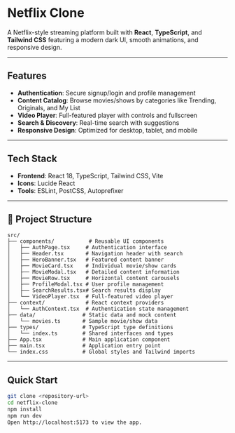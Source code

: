 # Netflix Clone

A Netflix-style streaming platform built with **React**, **TypeScript**, and **Tailwind CSS** featuring a modern dark UI, smooth animations, and responsive design.

---


## Features

- **Authentication**: Secure signup/login and profile management  
- **Content Catalog**: Browse movies/shows by categories like Trending, Originals, and My List  
- **Video Player**: Full-featured player with controls and fullscreen  
- **Search & Discovery**: Real-time search with suggestions  
- **Responsive Design**: Optimized for desktop, tablet, and mobile  

---


## Tech Stack

- **Frontend**: React 18, TypeScript, Tailwind CSS, Vite  
- **Icons**: Lucide React  
- **Tools**: ESLint, PostCSS, Autoprefixer

---
  
## 📁 Project Structure

```
src/
├── components/           # Reusable UI components
│   ├── AuthPage.tsx     # Authentication interface
│   ├── Header.tsx       # Navigation header with search
│   ├── HeroBanner.tsx   # Featured content banner
│   ├── MovieCard.tsx    # Individual movie/show cards
│   ├── MovieModal.tsx   # Detailed content information
│   ├── MovieRow.tsx     # Horizontal content carousels
│   ├── ProfileModal.tsx # User profile management
│   ├── SearchResults.tsx# Search results display
│   └── VideoPlayer.tsx  # Full-featured video player
├── context/             # React context providers
│   └── AuthContext.tsx  # Authentication state management
├── data/               # Static data and mock content
│   └── movies.ts       # Sample movie/show data
├── types/              # TypeScript type definitions
│   └── index.ts        # Shared interfaces and types
├── App.tsx             # Main application component
├── main.tsx            # Application entry point
└── index.css           # Global styles and Tailwind imports
```

---

## Quick Start

```bash
git clone <repository-url>
cd netflix-clone
npm install
npm run dev
Open http://localhost:5173 to view the app.



